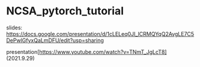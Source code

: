 # NCSA_pytorch_tutorial

slides: https://docs.google.com/presentation/d/1cLELeq0JI_lCRMQYqQ2AvgLE7C5DePwlGfyxQaLmDFU/edit?usp=sharing

presentation[https://www.youtube.com/watch?v=TNmT_JgLcT8] (2021.9.29) 
